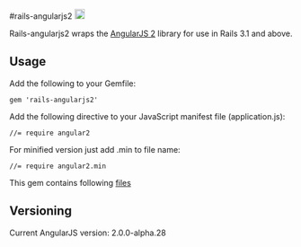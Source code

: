 #rails-angularjs2 <a href="http://badge.fury.io/rb/rails-angularjs2"><img src="https://badge.fury.io/rb/rails-angularjs2.svg" alt="Gem Version" height="18"></a>

Rails-angularjs2 wraps the [AngularJS 2](http://angular.io) library for use in Rails 3.1 and above.

## Usage

Add the following to your Gemfile:

    gem 'rails-angularjs2'

Add the following directive to your JavaScript manifest file (application.js):

    //= require angular2

For minified version just add .min to file name:

    //= require angular2.min

This gem contains following [files](https://code.angularjs.org/2.0.0-alpha.28/)

## Versioning

Current AngularJS version: 2.0.0-alpha.28
